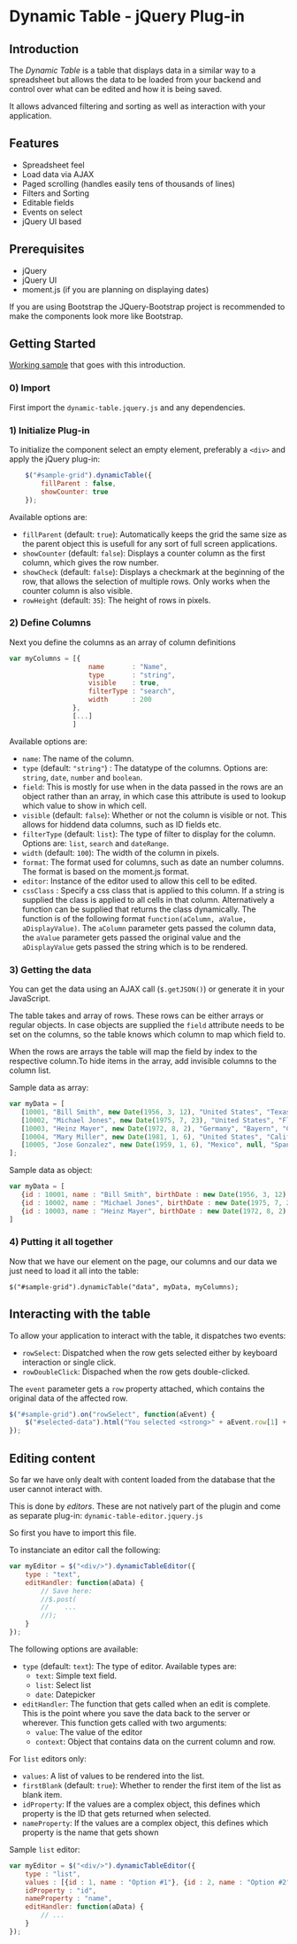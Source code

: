 # Dynamic Table - jQuery Plug-in

## Introduction

The *Dynamic Table* is a table that displays data in a similar way to a spreadsheet
but allows the data to be loaded from your backend and control over what can be
edited and how it is being saved.

It allows advanced filtering and sorting as well as interaction with your 
application.

## Features

 * Spreadsheet feel
 * Load data via AJAX
 * Paged scrolling (handles easily tens of thousands of lines)
 * Filters and Sorting
 * Editable fields
 * Events on select
 * jQuery UI based
 
## Prerequisites

 * jQuery
 * jQuery UI
 * moment.js (if you are planning on displaying dates)
 
If you are using Bootstrap the JQuery-Bootstrap project is recommended to make 
the components look more like Bootstrap.
 
## Getting Started

[Working sample](sample/index.html) that goes with this introduction.

### 0) Import

First import the `dynamic-table.jquery.js` and any dependencies.

### 1) Initialize Plug-in

To initialize the component select an empty element, preferably a `<div>`
and apply the jQuery plug-in:

```javascript
    $("#sample-grid").dynamicTable({
        fillParent : false,
        showCounter: true
    });
```

Available options are:

 * `fillParent` (default: `true`): Automatically keeps the grid the same size as 
   the parent object this is usefull for any sort of full screen applications.
 * `showCounter` (default: `false`): Displays a counter column as the first 
   column, which gives the row number.
 * `showCheck` (default: `false`): Displays a checkmark at the beginning of the 
   row, that allows the selection of multiple rows. Only works when the counter
   column is also visible.
 * `rowHeight` (default: `35`): The height of rows in pixels.


### 2) Define Columns

Next you define the columns as an array of column definitions

```javascript
var myColumns = [{
                    name       : "Name",
                    type       : "string",
                    visible    : true,
                    filterType : "search",
                    width      : 200
                },
                [...]
                ]
```

Available options are:

 * `name`: The name of the column.
 * `type` (default: `"string"`) : The datatype of the columns. Options are: `string`, `date`, `number`
   and `boolean`.
 * `field`: This is mostly for use when in the data passed in the rows are an object rather than an array, in which case this attribute is used to lookup which value to show in which cell.
 * `visible` (default: `false`): Whether or not the column is visible or not. This allows for
   hiddend data columns, such as ID fields etc.
 * `filterType` (default: `list`): The type of filter to display for the column.
   Options are: `list`, `search` and `dateRange`.
 * `width` (default: `100`): The width of the column in pixels.
 * `format`: The format used for columns, such as date an number columns. The
   format is based on the moment.js format.
 * `editor`: Instance of the editor used to allow this cell to be edited.
 * `cssClass` : Specify a css class that is applied to this column. If a string is 
    supplied the class is applied to all cells in that column. Alternatively a function 
    can be supplied that returns the class dynamically. The function is of the following 
    format `function(aColumn, aValue, aDisplayValue)`. The `aColumn` parameter
    gets passed the column data, the `aValue` parameter gets passed the original value
    and the `aDisplayValue` gets passed the string which is to be rendered.
    
   
### 3) Getting the data

You can get the data using an AJAX call (`$.getJSON()`) or generate it in your
JavaScript.

The table takes and array of rows. These rows can be either arrays or regular objects. In case objects are supplied the `field` attribute needs to be set on the columns, so the table knows which column to map which field to.

When the rows are arrays the table will map the field by index to the respective column.To hide items in the array, add invisible columns to the column list.

Sample data as array:

```javascript
var myData = [
   [10001, "Bill Smith", new Date(1956, 3, 12), "United States", "Texas", "English"],
   [10002, "Michael Jones", new Date(1975, 7, 23), "United States", "Florida", "English"],
   [10003, "Heinz Mayer", new Date(1972, 8, 2), "Germany", "Bayern", "German"],
   [10004, "Mary Miller", new Date(1981, 1, 6), "United States", "California", "English"],
   [10005, "Jose Gonzalez", new Date(1959, 1, 6), "Mexico", null, "Spanish"],
];
```

Sample data as object:

```javascript
var myData = [
   {id : 10001, name : "Bill Smith", birthDate : new Date(1956, 3, 12).getTime(), country : "United States", state : "Texas", note : "Test", language : "English"},
   {id : 10002, name : "Michael Jones", birthDate : new Date(1975, 7, 23).getTime(), country : "United States", state : "Florida", language : "English"},
   {id : 10003, name : "Heinz Mayer", birthDate : new Date(1972, 8, 2), country : "Germany", state : "Bayern", language : "German"},
]
```

### 4) Putting it all together

Now that we have our element on the page, our columns and our data we just need
to load it all into the table:

```
$("#sample-grid").dynamicTable("data", myData, myColumns);
```

## Interacting with the table

To allow your application to interact with the table, it dispatches two events:

 * `rowSelect`: Dispatched when the row gets selected either by keyboard
   interaction or single click.
 * `rowDoubleClick`: Dispached when the row gets double-clicked.
 
The `event` parameter gets a `row` property attached, which contains the original
data of the affected row.

```javascript
$("#sample-grid").on("rowSelect", function(aEvent) {
    $("#selected-data").html("You selected <strong>" + aEvent.row[1] + "</strong>");     
});  
```

## Editing content

So far we have only dealt with content loaded from the database that the user
cannot interact with. 

This is done by *editors*. These are not natively part of the plugin and come as
separate plug-in: `dynamic-table-editor.jquery.js`

So first you have to import this file.

To instanciate an editor call the following:

```javascript
var myEditor = $("<div/>").dynamicTableEditor({
    type : "text",
    editHandler: function(aData) {
        // Save here:
        //$.post(
        //    ...
        //);
    }
});
```

The following options are available:

 * `type` (default: `text`): The type of editor. Available types are:
    * `text`: Simple text field.
    * `list`: Select list
    * `date`: Datepicker
 * `editHandler`: The function that gets called when an edit is complete. This
   is the point where you save the data back to the server or wherever.
   This function gets called with two arguments: 
    * `value`: The value of the editor
    * `context`: Object that contains data on the current column and row.

For `list` editors only:

 * `values`: A list of values to be rendered into the list.
 * `firstBlank` (default: `true`): Whether to render the first item of the list as blank item.
 * `idProperty`: If the values are a complex object, this defines which property
   is the ID that gets returned when selected.
 * `nameProperty`: If the values are a complex object, this defines which property
   is the name that gets shown

Sample `list` editor:

```javascript
var myEditor = $("<div/>").dynamicTableEditor({
    type : "list",
    values : [{id : 1, name : "Option #1"}, {id : 2, name : "Option #2"}, {id : 3, name : "Option #3"}],
    idProperty : "id",
    nameProperty : "name",
    editHandler: function(aData) {
        // ...
    }
});
```

 
